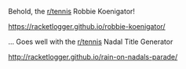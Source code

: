 Behold, the [r/tennis](https://www.reddit.com/r/tennis) Robbie Koenigator!

https://racketlogger.github.io/robbie-koenigator/


... Goes well with the [r/tennis](https://www.reddit.com/r/tennis) Nadal Title Generator

http://racketlogger.github.io/rain-on-nadals-parade/

